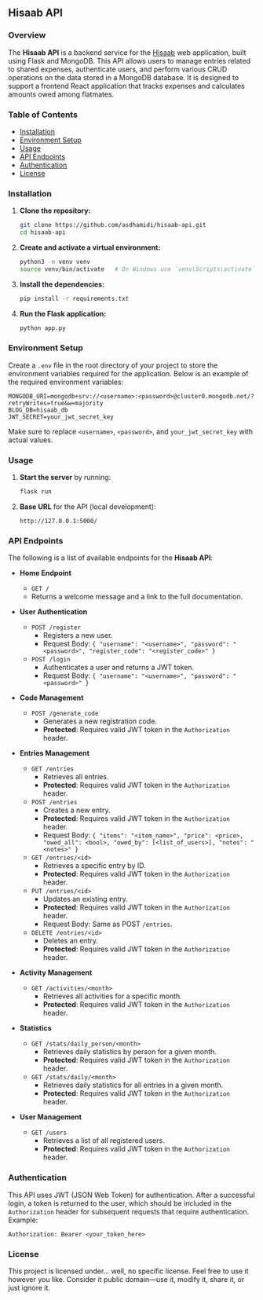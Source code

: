 ## Hisaab API

### Overview

The **Hisaab API** is a backend service for the [Hisaab](https://github.com/asdhamidi/hisaab) web application, built using Flask and MongoDB. This API allows users to manage entries related to shared expenses, authenticate users, and perform various CRUD operations on the data stored in a MongoDB database. It is designed to support a frontend React application that tracks expenses and calculates amounts owed among flatmates.

### Table of Contents

- [Installation](#installation)
- [Environment Setup](#environment-setup)
- [Usage](#usage)
- [API Endpoints](#api-endpoints)
- [Authentication](#authentication)
- [License](#license)

### Installation

1. **Clone the repository:**

    ```bash
    git clone https://github.com/asdhamidi/hisaab-api.git
    cd hisaab-api
    ```

2. **Create and activate a virtual environment:**

    ```bash
    python3 -m venv venv
    source venv/bin/activate   # On Windows use `venv\Scripts\activate`
    ```

3. **Install the dependencies:**

    ```bash
    pip install -r requirements.txt
    ```

4. **Run the Flask application:**

    ```bash
    python app.py
    ```

### Environment Setup

Create a `.env` file in the root directory of your project to store the environment variables required for the application. Below is an example of the required environment variables:

```
MONGODB_URI=mongodb+srv://<username>:<password>@cluster0.mongodb.net/?retryWrites=true&w=majority
BLOG_DB=hisaab_db
JWT_SECRET=your_jwt_secret_key
```

Make sure to replace `<username>`, `<password>`, and `your_jwt_secret_key` with actual values.

### Usage

1. **Start the server** by running:

    ```bash
    flask run
    ```

2. **Base URL** for the API (local development):

    ```
    http://127.0.0.1:5000/
    ```

### API Endpoints

The following is a list of available endpoints for the **Hisaab API**:

- **Home Endpoint**
  - `GET /`
  - Returns a welcome message and a link to the full documentation.

- **User Authentication**
  - `POST /register`
    - Registers a new user.
    - Request Body: `{ "username": "<username>", "password": "<password>", "register_code": "<register_code>" }`
  - `POST /login`
    - Authenticates a user and returns a JWT token.
    - Request Body: `{ "username": "<username>", "password": "<password>" }`

- **Code Management**
  - `POST /generate_code`
    - Generates a new registration code.
    - **Protected**: Requires valid JWT token in the `Authorization` header.

- **Entries Management**
  - `GET /entries`
    - Retrieves all entries.
    - **Protected**: Requires valid JWT token in the `Authorization` header.
  - `POST /entries`
    - Creates a new entry.
    - **Protected**: Requires valid JWT token in the `Authorization` header.
    - Request Body: `{ "items": "<item_name>", "price": <price>, "owed_all": <bool>, "owed_by": [<list_of_users>], "notes": "<notes>" }`
  - `GET /entries/<id>`
    - Retrieves a specific entry by ID.
    - **Protected**: Requires valid JWT token in the `Authorization` header.
  - `PUT /entries/<id>`
    - Updates an existing entry.
    - **Protected**: Requires valid JWT token in the `Authorization` header.
    - Request Body: Same as POST `/entries`.
  - `DELETE /entries/<id>`
    - Deletes an entry.
    - **Protected**: Requires valid JWT token in the `Authorization` header.

- **Activity Management**
  - `GET /activities/<month>`
    - Retrieves all activities for a specific month.
    - **Protected**: Requires valid JWT token in the `Authorization` header.

- **Statistics**
  - `GET /stats/daily_person/<month>`
    - Retrieves daily statistics by person for a given month.
    - **Protected**: Requires valid JWT token in the `Authorization` header.
  - `GET /stats/daily/<month>`
    - Retrieves daily statistics for all entries in a given month.
    - **Protected**: Requires valid JWT token in the `Authorization` header.

- **User Management**
  - `GET /users`
    - Retrieves a list of all registered users.
    - **Protected**: Requires valid JWT token in the `Authorization` header.

### Authentication

This API uses JWT (JSON Web Token) for authentication. After a successful login, a token is returned to the user, which should be included in the `Authorization` header for subsequent requests that require authentication. Example:

```
Authorization: Bearer <your_token_here>
```

### License

This project is licensed under... well, no specific license. Feel free to use it however you like. Consider it public domain—use it, modify it, share it, or just ignore it.
